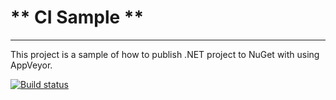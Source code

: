 #   ** CI Sample **
------------------------------

This project is a sample of how to publish .NET project to NuGet with using AppVeyor.


[![Build status](https://ci.appveyor.com/api/projects/status/55i3gr9agyy8vyi8?svg=true)](https://ci.appveyor.com/project/GokGokalp/ci-nuget-sample)